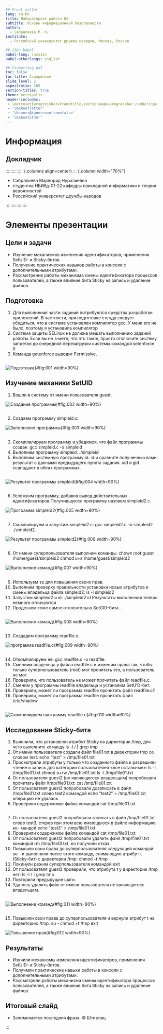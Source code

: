 ```yaml
---
## Front matter
lang: ru-RU
title: Лабораторная работа №5
subtitle: Основы информационной безопасности
author:
  - Сабралиева М. Н.
institute:
  - Российский университет дружбы народов, Москва, Россия

## i18n babel
babel-lang: russian
babel-otherlangs: english

## Formatting pdf
toc: false
toc-title: Содержание
slide_level: 2
aspectratio: 169
section-titles: true
theme: metropolis
header-includes:
 - \metroset{progressbar=frametitle,sectionpage=progressbar,numbering=fraction}
 - '\makeatletter'
 - '\beamer@ignorenonframefalse'
 - '\makeatother'
---
```


# Информация

## Докладчик

:::::::::::::: {.columns align=center}
::: {.column width="70%"}

  * Сабралиева Марворид Нуралиевна
  * студентка НБИбд-01-22 кафедры прикладной информатики и теории вероятностей
  * Российский университет дружбы народов

:::
::::::::::::::

# Элементы презентации

## Цели и задачи

- Изучение механизмов изменения идентификаторов, применения SetUID- и Sticky-битов. 
- Получение практических навыков работы в консоли с дополнительными атрибутами. 
- Рассмотрение работы механизма смены идентификатора процессов пользователей, а также влияние бита Sticky на запись и удаление файлов.


## Подготовка

1. Для выполнения части заданий потребуются средства разработки приложений. В частности, при подготовке стенда следует убедиться, что в системе установлен компилятор gcc. У меня его не было, поэтому я установила компилятор
2. Система защиты SELinux не должна мешать выполнению заданий работы. Если вы не знаете, что это такое, просто отключите систему запретов до очередной перезагрузки системы командой setenforce 0
3. Команда getenforce выводит Permissive.

##

![Подготовка](image/1.jpg){#fig:001 width=90%}

## Изучение механики SetUID

1. Вошли в систему от имени пользователя guest. 

![Создание программы](image/2.jpg){#fig:002 width=90%}

##

2. Создаем программу simpleid.c: 

![Заполнение программы](image/3.jpg){#fig:003 width=90%}

##

3. Скомплилируем программу и убедимся, что файл программы создан: gcc simpleid.c -o simpleid
4. Выполним программу simpleid: ./simpleid
5. Выполним системную программу id: id и сравните полученный вами результат с данными предыдущего пункта задания. uid и gid совпадают в обеих программах.

##

![Результат программы simpleid](image/4.jpg){#fig:004 width=90%}

##

6. Усложним программу, добавив вывод действительных идентификаторов
Получившуюся программу назовем simpleid2.c.

![Программа simpleid2](image/5.jpg){#fig:005 width=90%}

##

7. Скомпилируем и запустим simpleid2.c: gcc simpleid2.c -o simpleid2
./simpleid2.

![Результат программы simpleid2](image/6.jpg){#fig:006 width=90%}

##

8. От имени суперпользователя выполним команды: 
chown root:guest /home/guest/simpleid2
chmod u+s /home/guest/simpleid2  

![Выполнение команд](image/7.jpg){#fig:007 width=90%}

##

9. Используем su для повышения своих прав.
10. Выполним проверку правильности установки новых атрибутов и смены
владельца файла simpleid2: ls -l simpleid2
11. Запустим simpleid2 и id: ./simpleid2   id
Результаты выполнения теперь немного отличаются
12. Проделаем тоже самое относительно SetGID-бита. .

##

![Выполнение команд](image/8.jpg){#fig:008 width=90%}

##

13. Создадим программу readfile.c.

![программа readfile.c](image/9.jpg){#fig:009 width=90%}

##

14. Откомпилируем её. gcc readfile.c -o readfile.
15. Смениим владельца у файла readfile.c и изменим права так, чтобы только суперпользователь (root) мог прочитать его, a пользователь не мог.
16. Проверили, что пользователь не может прочитать файл readfile.c.
17. Сменим у программы readfile владельца и установим SetU’D-бит.
18. Проверили, может ли программа readfile прочитать файл readfile.c?
19. Проверили, может ли программа readfile прочитать файл /etc/shadow

##

![Скомпилируем программу readfile.c](image/10.jpg){#fig:010 width=90%}

## Исследование Sticky-бита

1. Выяснили, что установлен атрибут Sticky на директории /tmp, для чего выполните команду ls -l / | grep tmp
2. От имени пользователя создали файл file01.txt в директории  tmp со словом test: echo "test" > /tmp/file01.txt
3. Просмотрели атрибуты у только что созданного файла и разрешили чтение и запись для категории пользователей «все остальные»:
ls -l /tmp/file01.txt
chmod o+rw /tmp/file01.txt
ls -l /tmp/file01.txt
4. От пользователя guest2 (не являющегося владельцем) попробовали прочитать файл /tmp/file01.txt: cat /tmp/file01.txt
5. От пользователя guest2 попробовали дозаписать в файл /tmp/file01.txt слово test2 командой echo "test2" > /tmp/file01.txt
операцию не удалась
6. Проверили содержимое файла командой cat /tmp/file01.txt

##

7. От пользователя guest2 попробовали записать в файл /tmp/file01.txt
слово test3, стерев при этом всю имеющуюся в файле информацию ко-
мандой echo "test3" > /tmp/file01.txt
8. Проверили содержимое файла командой cat /tmp/file01.txt
9. От пользователя guest2 попробовали удалить файл /tmp/file01.txt командой rm /tmp/fileOl.txt, но получили отказ
10. Повысили свои права до суперпользователя следующей командой
su - и выполнили после этого команду, снимающую атрибут t (Sticky-бит) с директории /tmp: chmod -t /tmp
11. Покинули режим суперпользователя командой exit
12. От пользователя guest2 проверили, что атрибута t у директории /tmp
нет: ls -l / | grep tmp
13. Повторили предыдущие шаги. 
14. Удалось удалить файл от имени пользователя не являющегося владельцем.

##

![Выполнение команд](image/11.jpg){#fig:011 width=90%}

##

15. Повысили свои права до суперпользователя и вернули атрибут t на директорию /tmp: su -
chmod +t /tmp
exit

![Повышение прав](image/12.jpg){#fig:012 width=90%}


## Результаты

- Изучили механизмы изменения идентификаторов, применения
SetUID- и Sticky-битов. 
- Получмли практические навыки работы в консоли с дополнительными атрибутами. 
- Рассмотрели работы механизма смены идентификатора процессов пользователей, а также влияние бита Sticky на запись и удаление файлов



## Итоговый слайд

- Запоминается последняя фраза. © Штирлиц

:::

